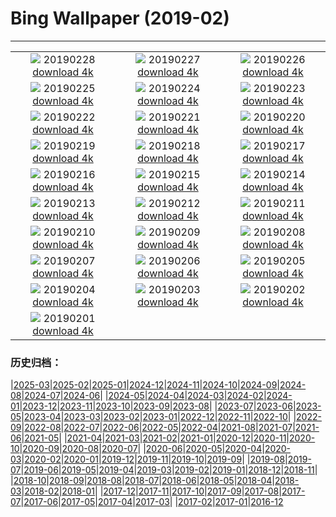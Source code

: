 # Bing Wallpaper (2019-02)
**************
| | | |
|:-:|:-:|:-:|
| ![](https://www.bing.com/az/hprichbg/rb/PhillisWheatley_ZH-CN8917971934_1920x1080.jpg) 20190228 [download 4k](https://www.bing.com/az/hprichbg/rb/PhillisWheatley_ZH-CN8917971934_UHD.jpg) | ![](https://www.bing.com/az/hprichbg/rb/HZMB_ZH-CN5238831909_1920x1080.jpg) 20190227 [download 4k](https://www.bing.com/az/hprichbg/rb/HZMB_ZH-CN5238831909_UHD.jpg) | ![](https://www.bing.com/az/hprichbg/rb/PolarBearDay_ZH-CN5185516722_1920x1080.jpg) 20190226 [download 4k](https://www.bing.com/az/hprichbg/rb/PolarBearDay_ZH-CN5185516722_UHD.jpg) |
| ![](https://www.bing.com/az/hprichbg/rb/WinterGrand_ZH-CN5111542555_1920x1080.jpg) 20190225 [download 4k](https://www.bing.com/az/hprichbg/rb/WinterGrand_ZH-CN5111542555_UHD.jpg) | ![](https://www.bing.com/az/hprichbg/rb/CumulusCaribbean_ZH-CN4884493707_1920x1080.jpg) 20190224 [download 4k](https://www.bing.com/az/hprichbg/rb/CumulusCaribbean_ZH-CN4884493707_UHD.jpg) | ![](https://www.bing.com/az/hprichbg/rb/OldTownTallinn_ZH-CN4833535739_1920x1080.jpg) 20190223 [download 4k](https://www.bing.com/az/hprichbg/rb/OldTownTallinn_ZH-CN4833535739_UHD.jpg) |
| ![](https://www.bing.com/az/hprichbg/rb/ChamonixWalkway_ZH-CN4774583061_1920x1080.jpg) 20190222 [download 4k](https://www.bing.com/az/hprichbg/rb/ChamonixWalkway_ZH-CN4774583061_UHD.jpg) | ![](https://www.bing.com/az/hprichbg/rb/PlatteRiver_ZH-CN4687283533_1920x1080.jpg) 20190221 [download 4k](https://www.bing.com/az/hprichbg/rb/PlatteRiver_ZH-CN4687283533_UHD.jpg) | ![](https://www.bing.com/az/hprichbg/rb/BathBach_ZH-CN4601637280_1920x1080.jpg) 20190220 [download 4k](https://www.bing.com/az/hprichbg/rb/BathBach_ZH-CN4601637280_UHD.jpg) |
| ![](https://www.bing.com/az/hprichbg/rb/RavenWolf_ZH-CN4544068603_1920x1080.jpg) 20190219 [download 4k](https://www.bing.com/az/hprichbg/rb/RavenWolf_ZH-CN4544068603_UHD.jpg) | ![](https://www.bing.com/az/hprichbg/rb/lantern19_ZH-CN7846752344_1920x1080.jpg) 20190218 [download 4k](https://www.bing.com/az/hprichbg/rb/lantern19_ZH-CN7846752344_UHD.jpg) | ![](https://www.bing.com/az/hprichbg/rb/AbstractSaltBeds_ZH-CN8351691359_1920x1080.jpg) 20190217 [download 4k](https://www.bing.com/az/hprichbg/rb/AbstractSaltBeds_ZH-CN8351691359_UHD.jpg) |
| ![](https://www.bing.com/az/hprichbg/rb/GBBC_ZH-CN4481989355_1920x1080.jpg) 20190216 [download 4k](https://www.bing.com/az/hprichbg/rb/GBBC_ZH-CN4481989355_UHD.jpg) | ![](https://www.bing.com/th?id=OHR.PangolinDay_ZH-CN4393242380_1920x1080.jpg) 20190215 [download 4k](https://www.bing.com/th?id=OHR.PangolinDay_ZH-CN4393242380_UHD.jpg) | ![](https://www.bing.com/az/hprichbg/rb/Kamakura_ZH-CN4324380274_1920x1080.jpg) 20190214 [download 4k](https://www.bing.com/az/hprichbg/rb/Kamakura_ZH-CN4324380274_UHD.jpg) |
| ![](https://www.bing.com/az/hprichbg/rb/HeartCranes_ZH-CN5070756418_1920x1080.jpg) 20190213 [download 4k](https://www.bing.com/az/hprichbg/rb/HeartCranes_ZH-CN5070756418_UHD.jpg) | ![](https://www.bing.com/az/hprichbg/rb/Misotsuchi_ZH-CN5137902045_1920x1080.jpg) 20190212 [download 4k](https://www.bing.com/az/hprichbg/rb/Misotsuchi_ZH-CN5137902045_UHD.jpg) | ![](https://www.bing.com/az/hprichbg/rb/LoisachKochelsee_ZH-CN5859866695_1920x1080.jpg) 20190211 [download 4k](https://www.bing.com/az/hprichbg/rb/LoisachKochelsee_ZH-CN5859866695_UHD.jpg) |
| ![](https://www.bing.com/az/hprichbg/rb/KomondorKennel_ZH-CN6009722858_1920x1080.jpg) 20190210 [download 4k](https://www.bing.com/az/hprichbg/rb/KomondorKennel_ZH-CN6009722858_UHD.jpg) | ![](https://www.bing.com/az/hprichbg/rb/StylusGroove_ZH-CN6106476225_1920x1080.jpg) 20190209 [download 4k](https://www.bing.com/az/hprichbg/rb/StylusGroove_ZH-CN6106476225_UHD.jpg) | ![](https://www.bing.com/az/hprichbg/rb/AlmondOrchard_ZH-CN6176656132_1920x1080.jpg) 20190208 [download 4k](https://www.bing.com/az/hprichbg/rb/AlmondOrchard_ZH-CN6176656132_UHD.jpg) |
| ![](https://www.bing.com/az/hprichbg/rb/YNPFirefall_ZH-CN6411148793_1920x1080.jpg) 20190207 [download 4k](https://www.bing.com/az/hprichbg/rb/YNPFirefall_ZH-CN6411148793_UHD.jpg) | ![](https://www.bing.com/az/hprichbg/rb/BeatlesAshram_ZH-CN6839628037_1920x1080.jpg) 20190206 [download 4k](https://www.bing.com/az/hprichbg/rb/BeatlesAshram_ZH-CN6839628037_UHD.jpg) | ![](https://www.bing.com/az/hprichbg/rb/Punakaiki_ZH-CN6944508336_1920x1080.jpg) 20190205 [download 4k](https://www.bing.com/az/hprichbg/rb/Punakaiki_ZH-CN6944508336_UHD.jpg) |
| ![](https://www.bing.com/az/hprichbg/rb/springfestival_ZH-CN6995564658_1920x1080.jpg) 20190204 [download 4k](https://www.bing.com/az/hprichbg/rb/springfestival_ZH-CN6995564658_UHD.jpg) | ![](https://www.bing.com/az/hprichbg/rb/newyeareve_ZH-CN7055661762_1920x1080.jpg) 20190203 [download 4k](https://www.bing.com/az/hprichbg/rb/newyeareve_ZH-CN7055661762_UHD.jpg) | ![](https://www.bing.com/az/hprichbg/rb/JapanCrane_ZH-CN7122024216_1920x1080.jpg) 20190202 [download 4k](https://www.bing.com/az/hprichbg/rb/JapanCrane_ZH-CN7122024216_UHD.jpg) |
| ![](https://www.bing.com/az/hprichbg/rb/HoaryMarmot_ZH-CN7175843832_1920x1080.jpg) 20190201 [download 4k](https://www.bing.com/az/hprichbg/rb/HoaryMarmot_ZH-CN7175843832_UHD.jpg) |  |  |

### 历史归档：

|[2025-03](/../2025-03/2025-03.md)|[2025-02](/../2025-02/2025-02.md)|[2025-01](/../2025-01/2025-01.md)|[2024-12](/../2024-12/2024-12.md)|[2024-11](/../2024-11/2024-11.md)|[2024-10](/../2024-10/2024-10.md)|[2024-09](/../2024-09/2024-09.md)|[2024-08](/../2024-08/2024-08.md)|[2024-07](/../2024-07/2024-07.md)|[2024-06](/../2024-06/2024-06.md)|
|[2024-05](/../2024-05/2024-05.md)|[2024-04](/../2024-04/2024-04.md)|[2024-03](/../2024-03/2024-03.md)|[2024-02](/../2024-02/2024-02.md)|[2024-01](/../2024-01/2024-01.md)|[2023-12](/../2023-12/2023-12.md)|[2023-11](/../2023-11/2023-11.md)|[2023-10](/../2023-10/2023-10.md)|[2023-09](/../2023-09/2023-09.md)|[2023-08](/../2023-08/2023-08.md)|
|[2023-07](/../2023-07/2023-07.md)|[2023-06](/../2023-06/2023-06.md)|[2023-05](/../2023-05/2023-05.md)|[2023-04](/../2023-04/2023-04.md)|[2023-03](/../2023-03/2023-03.md)|[2023-02](/../2023-02/2023-02.md)|[2023-01](/../2023-01/2023-01.md)|[2022-12](/../2022-12/2022-12.md)|[2022-11](/../2022-11/2022-11.md)|[2022-10](/../2022-10/2022-10.md)|
|[2022-09](/../2022-09/2022-09.md)|[2022-08](/../2022-08/2022-08.md)|[2022-07](/../2022-07/2022-07.md)|[2022-06](/../2022-06/2022-06.md)|[2022-05](/../2022-05/2022-05.md)|[2022-04](/../2022-04/2022-04.md)|[2021-08](/../2021-08/2021-08.md)|[2021-07](/../2021-07/2021-07.md)|[2021-06](/../2021-06/2021-06.md)|[2021-05](/../2021-05/2021-05.md)|
|[2021-04](/../2021-04/2021-04.md)|[2021-03](/../2021-03/2021-03.md)|[2021-02](/../2021-02/2021-02.md)|[2021-01](/../2021-01/2021-01.md)|[2020-12](/../2020-12/2020-12.md)|[2020-11](/../2020-11/2020-11.md)|[2020-10](/../2020-10/2020-10.md)|[2020-09](/../2020-09/2020-09.md)|[2020-08](/../2020-08/2020-08.md)|[2020-07](/../2020-07/2020-07.md)|
|[2020-06](/../2020-06/2020-06.md)|[2020-05](/../2020-05/2020-05.md)|[2020-04](/../2020-04/2020-04.md)|[2020-03](/../2020-03/2020-03.md)|[2020-02](/../2020-02/2020-02.md)|[2020-01](/../2020-01/2020-01.md)|[2019-12](/../2019-12/2019-12.md)|[2019-11](/../2019-11/2019-11.md)|[2019-10](/../2019-10/2019-10.md)|[2019-09](/../2019-09/2019-09.md)|
|[2019-08](/../2019-08/2019-08.md)|[2019-07](/../2019-07/2019-07.md)|[2019-06](/../2019-06/2019-06.md)|[2019-05](/../2019-05/2019-05.md)|[2019-04](/../2019-04/2019-04.md)|[2019-03](/../2019-03/2019-03.md)|[2019-02](/2019-02.md)|[2019-01](/../2019-01/2019-01.md)|[2018-12](/../2018-12/2018-12.md)|[2018-11](/../2018-11/2018-11.md)|
|[2018-10](/../2018-10/2018-10.md)|[2018-09](/../2018-09/2018-09.md)|[2018-08](/../2018-08/2018-08.md)|[2018-07](/../2018-07/2018-07.md)|[2018-06](/../2018-06/2018-06.md)|[2018-05](/../2018-05/2018-05.md)|[2018-04](/../2018-04/2018-04.md)|[2018-03](/../2018-03/2018-03.md)|[2018-02](/../2018-02/2018-02.md)|[2018-01](/../2018-01/2018-01.md)|
|[2017-12](/../2017-12/2017-12.md)|[2017-11](/../2017-11/2017-11.md)|[2017-10](/../2017-10/2017-10.md)|[2017-09](/../2017-09/2017-09.md)|[2017-08](/../2017-08/2017-08.md)|[2017-07](/../2017-07/2017-07.md)|[2017-06](/../2017-06/2017-06.md)|[2017-05](/../2017-05/2017-05.md)|[2017-04](/../2017-04/2017-04.md)|[2017-03](/../2017-03/2017-03.md)|
|[2017-02](/../2017-02/2017-02.md)|[2017-01](/../2017-01/2017-01.md)|[2016-12](/../2016-12/2016-12.md)